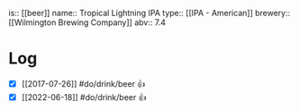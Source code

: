 is:: [[beer]]
name:: Tropical Lightning IPA
type:: [[IPA - American]]
brewery:: [[Wilmington Brewing Company]]
abv:: 7.4

# Log
- [x] [[2017-07-26]] #do/drink/beer 👍
- [x] [[2022-06-18]] #do/drink/beer 👍
